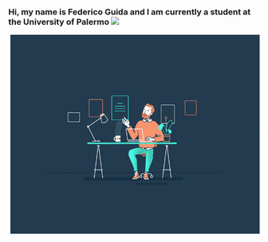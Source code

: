 ### Hi, my name is Federico Guida and I am currently a student at the University of Palermo <img src="https://media.giphy.com/media/hvRJCLFzcasrR4ia7z/giphy.gif" width="25px"> 
<img align="right" alt="GIF" src="https://github.com/federicoguida/federicoguida/blob/03270dc8be98e46d13c742a7a8104601e4adc208/1_hwR_VDaY0wA5J4aPL6j9Zw.gif?raw=True" width="500" height="400" />
